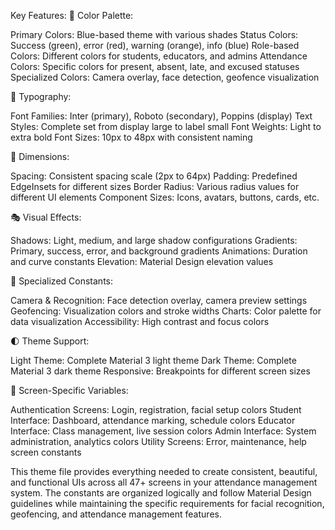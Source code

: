 Key Features:
🎨 Color Palette:

Primary Colors: Blue-based theme with various shades
Status Colors: Success (green), error (red), warning (orange), info (blue)
Role-based Colors: Different colors for students, educators, and admins
Attendance Colors: Specific colors for present, absent, late, and excused statuses
Specialized Colors: Camera overlay, face detection, geofence visualization

📝 Typography:

Font Families: Inter (primary), Roboto (secondary), Poppins (display)
Text Styles: Complete set from display large to label small
Font Weights: Light to extra bold
Font Sizes: 10px to 48px with consistent naming

📐 Dimensions:

Spacing: Consistent spacing scale (2px to 64px)
Padding: Predefined EdgeInsets for different sizes
Border Radius: Various radius values for different UI elements
Component Sizes: Icons, avatars, buttons, cards, etc.

🎭 Visual Effects:

Shadows: Light, medium, and large shadow configurations
Gradients: Primary, success, error, and background gradients
Animations: Duration and curve constants
Elevation: Material Design elevation values

🔧 Specialized Constants:

Camera & Recognition: Face detection overlay, camera preview settings
Geofencing: Visualization colors and stroke widths
Charts: Color palette for data visualization
Accessibility: High contrast and focus colors

🌓 Theme Support:

Light Theme: Complete Material 3 light theme
Dark Theme: Complete Material 3 dark theme
Responsive: Breakpoints for different screen sizes

📱 Screen-Specific Variables:

Authentication Screens: Login, registration, facial setup colors
Student Interface: Dashboard, attendance marking, schedule colors
Educator Interface: Class management, live session colors
Admin Interface: System administration, analytics colors
Utility Screens: Error, maintenance, help screen constants

This theme file provides everything needed to create consistent, beautiful, and functional UIs across all 47+ screens in your attendance management system. The constants are organized logically and follow Material Design guidelines while maintaining the specific requirements for facial recognition, geofencing, and attendance management features.